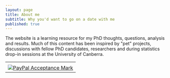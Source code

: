 ```yaml
---
layout: page
title: About me
subtitle: Why you'd want to go on a date with me
published: true
---
```


The website is a learning resource for my PhD thoughts, questions, analysis and results. Much of this content has been inspired by "pet" projects, discussions with fellow PhD candidates, researchers and during statistics drop-in sessions at the University of Canberra.

<!-- PayPal Logo -->
<table border="0" cellpadding="10" cellspacing="0" align="center"><tr><td align="center"></td></tr><tr><td align="center"><a href="https://paypal.me/ARDavidson?locale.x=en_AU" title="How PayPal Works" onclick="javascript:window.open('https://www.paypal.com/uk/webapps/mpp/paypal-popup','WIPaypal','toolbar=no, location=no, directories=no, status=no, menubar=no, scrollbars=yes, resizable=yes, width=1060, height=700'); return false;"><img src="https://www.paypalobjects.com/webstatic/mktg/Logo/AM_mc_vs_ms_ae_UK.png" border="0" alt="PayPal Acceptance Mark"></a></td></tr></table>
<!-- PayPal Logo -->